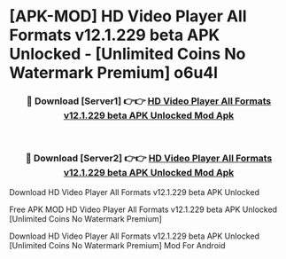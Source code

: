 # [APK-MOD] HD Video Player All Formats v12.1.229 beta APK Unlocked - [Unlimited Coins No Watermark Premium] o6u4l



<div align="center">
<h3>🔴 Download [Server1] 👉👉 <a href="https://momento.my/?title=HD_Video_Player_All_Formats_v12.1.229_beta_APK_Unlocked">HD Video Player All Formats v12.1.229 beta APK Unlocked Mod Apk</a></h3><br>

<h3>🔴 Download [Server2] 👉👉 <a href="https://momento.my/?title=HD_Video_Player_All_Formats_v12.1.229_beta_APK_Unlocked">HD Video Player All Formats v12.1.229 beta APK Unlocked Mod Apk</a></h3>
</div>



Download HD Video Player All Formats v12.1.229 beta APK Unlocked 

Free APK MOD HD Video Player All Formats v12.1.229 beta APK Unlocked [Unlimited Coins No Watermark Premium]

Download HD Video Player All Formats v12.1.229 beta APK Unlocked [Unlimited Coins No Watermark Premium] Mod For Android
